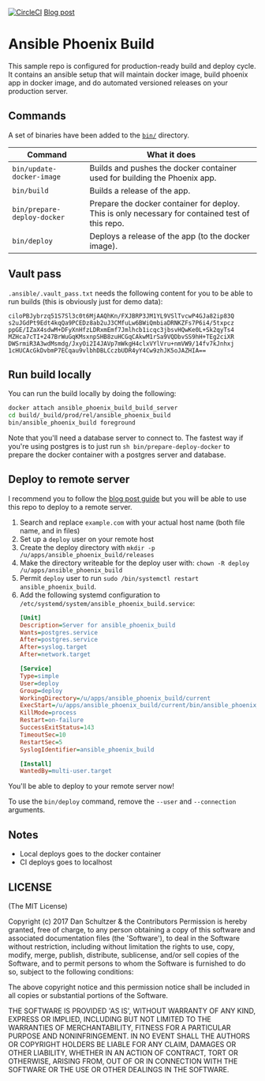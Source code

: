 [![CircleCI](https://circleci.com/gh/danschultzer/ansible-phoenix-build.svg?style=svg)](https://circleci.com/gh/danschultzer/ansible-phoenix-build) [Blog post](https://dreamconception.com/tech/phoenix-automated-build-and-deploy-made-simple/)

# Ansible Phoenix Build

This sample repo is configured for production-ready build and deploy cycle. It contains an ansible setup that will maintain docker image, build phoenix app in docker image, and do automated versioned releases on your production server.

## Commands

A set of binaries have been added to the [`bin/`](bin/) directory.

| Command                   | What it does |
| ------------------------- | ------------ |
| `bin/update-docker-image` | Builds and pushes the docker container used for building the Phoenix app. |
| `bin/build`               | Builds a release of the app. |
| `bin/prepare-deploy-docker`              | Prepare the docker container for deploy. This is only necessary for contained test of this repo. |
| `bin/deploy`              | Deploys a release of the app (to the docker image). |

## Vault pass

`.ansible/.vault_pass.txt` needs the following content for you to be able to run builds (this is obviously just for demo data):

```
ciloPBJybrzq51S7Sl3c0t6MjAAQhKn/FXJBRP3JM1YL9VSlTvcwP4GJa82ip83Q
s2uJGdPt9Edt4kqQa9PCEDz8ab2uJ3CMfuLw6BWiQmbiaDRNKZFs7P6i4/5txpcz
ppGE/IZaX4sdwM+DFyXnHfzLDRxmEmf7Jmlhcb1icqc3jbsvHQwKe0L+Sk2qyTs4
MZHca7cTI+247BrWuGqKMsxnpSHB8zuHCGqCAkwM1rSa9VQDbvSS9hH+TEg2ciXR
DWSrmiR3A3wdMsmdg/JxyOi2I4JAVp7mWkgH4clxVYlVru+nmVW9/14fv7kJnhxj
1cHUCAcGkDvbmP7ECqau9vlbhDBLCczbUDR4yY4Cw9zhJK5oJAZHIA==
```

## Run build locally

You can run the build locally by doing the following:

```bash
docker attach ansible_phoenix_build_build_server
cd build/_build/prod/rel/ansible_phoenix_build
bin/ansible_phoenix_build foreground
```

Note that you'll need a database server to connect to. The fastest way if you're using postgres is to just run `sh bin/prepare-deploy-docker` to prepare the docker container with a postgres server and database.

## Deploy to remote server

I recommend you to follow the [blog post guide](https://dreamconception.com/tech/phoenix-automated-build-and-deploy-made-simple/) but you will be able to use this repo to deploy to a remote server.

1. Search and replace `example.com` with your actual host name (both file name, and in files)
2. Set up a `deploy` user on your remote host
3. Create the deploy directory with `mkdir -p /u/apps/ansible_phoenix_build/releases`
4. Make the directory writeable for the deploy user with: `chown -R deploy /u/apps/ansible_phoenix_build`
5. Permit `deploy` user to run `sudo /bin/systemctl restart ansible_phoenix_build`.
6. Add the following systemd configuration to `/etc/systemd/system/ansible_phoenix_build.service`:
   ```ini
   [Unit]
   Description=Server for ansible_phoenix_build
   Wants=postgres.service
   After=postgres.service
   After=syslog.target
   After=network.target

   [Service]
   Type=simple
   User=deploy
   Group=deploy
   WorkingDirectory=/u/apps/ansible_phoenix_build/current
   ExecStart=/u/apps/ansible_phoenix_build/current/bin/ansible_phoenix_build foreground
   KillMode=process
   Restart=on-failure
   SuccessExitStatus=143
   TimeoutSec=10
   RestartSec=5
   SyslogIdentifier=ansible_phoenix_build

   [Install]
   WantedBy=multi-user.target
   ```

You'll be able to deploy to your remote server now!

To use the `bin/deploy` command, remove the `--user` and `--connection` arguments.

## Notes

- Local deploys goes to the docker container
- CI deploys goes to localhost

## LICENSE

(The MIT License)

Copyright (c) 2017 Dan Schultzer & the Contributors Permission is hereby granted, free of charge, to any person obtaining a copy of this software and associated documentation files (the 'Software'), to deal in the Software without restriction, including without limitation the rights to use, copy, modify, merge, publish, distribute, sublicense, and/or sell copies of the Software, and to permit persons to whom the Software is furnished to do so, subject to the following conditions:

The above copyright notice and this permission notice shall be included in all copies or substantial portions of the Software.

THE SOFTWARE IS PROVIDED 'AS IS', WITHOUT WARRANTY OF ANY KIND, EXPRESS OR IMPLIED, INCLUDING BUT NOT LIMITED TO THE WARRANTIES OF MERCHANTABILITY, FITNESS FOR A PARTICULAR PURPOSE AND NONINFRINGEMENT. IN NO EVENT SHALL THE AUTHORS OR COPYRIGHT HOLDERS BE LIABLE FOR ANY CLAIM, DAMAGES OR OTHER LIABILITY, WHETHER IN AN ACTION OF CONTRACT, TORT OR OTHERWISE, ARISING FROM, OUT OF OR IN CONNECTION WITH THE SOFTWARE OR THE USE OR OTHER DEALINGS IN THE SOFTWARE.